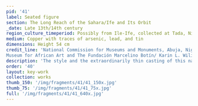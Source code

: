```yaml
---
pid: '41'
label: Seated figure
section: The Long Reach of the Sahara/Ife and Its Orbit
_date: Late 13th/14th century
region_culture_timeperiod: Possibly from Ile-Ife, collected at Tada, Nigeria
medium: Copper with traces of arsenic, lead, and tin
dimensions: Height 54 cm
credit_line: 'National Commission for Museums and Monuments, Abuja, Nigeria, 79.R18. Photograph by
Museum for African Art and The Fundación Marcelino Botín/ Karin L. Wilis'
description: 'The style and the extraordinarily thin casting of this naturalistic figure point to its likely creation at Ife, the royal capital of a powerful kingdom. In the early twentieth century, the figure was part of the ritual life of Tada, a small village on the banks of the Niger River 120 miles north of Ife. Every Friday it was taken to the Niger River to be ritually bathed with sand and water, accompanied by chants in Yoruba, a language associated with the city of Ife. During the medieval period, Tada’s location would have been of strategic importance to Ife, connecting it with long-distance trade. Analysis of the raw copper from which the statue is made suggests that it might have originated in France and traveled along these very trade routes to Ife, where it was cast.'
order: '40'
layout: key-work
collection: works
thumb_150: '/img/fragments/41/41_150x.jpg'
thumb_75: '/img/fragments/41/41_75x.jpg'
full: '/img/fragments/41/41_640x.jpg'
---
```

